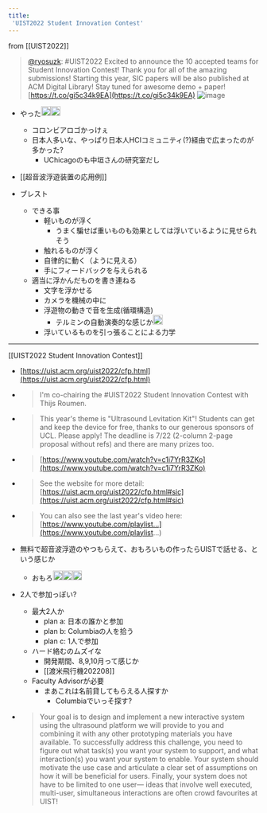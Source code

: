 ```yaml
---
title:
 'UIST2022 Student Innovation Contest'
---
```


from [[UIST2022]]

> [@ryosuzk](https://twitter.com/ryosuzk/status/1555270302635921408): #UIST2022 Excited to announce the 10 accepted teams for Student Innovation Contest! Thank you for all of the amazing submissions!
> Starting this year, SIC papers will be also published at ACM Digital Library! Stay tuned for awesome demo + paper!
> [https://t.co/gi5c34k9EA](https://t.co/gi5c34k9EA)
> ![image](https://pbs.twimg.com/media/FZVsisAUIAEW3dw.jpg)
- やった<img src='https://scrapbox.io/api/pages/blu3mo-public/blu3mo/icon' alt='blu3mo.icon' height="19.5"/><img src='https://scrapbox.io/api/pages/blu3mo-public/blu3mo/icon' alt='blu3mo.icon' height="19.5"/>
    - コロンビアロゴかっけぇ
    - 日本人多いな、やっぱり日本人HCIコミュニティ(?)経由で広まったのが多かった?
        - UChicagoのも中垣さんの研究室だし

- [[超音波浮遊装置の応用例]]
- ブレスト
    - できる事
        - 軽いものが浮く
            - うまく騙せば重いものも効果としては浮いているように見せられそう
        - 触れるものが浮く
        - 自律的に動く（ように見える）
        - 手にフィードバックを与えられる
    - 適当に浮かんだものを書き連ねる
        - 文字を浮かせる
        - カメラを機械の中に
        - 浮遊物の動きで音を生成(循環構造)
            - テルミンの自動演奏的な感じか<img src='https://scrapbox.io/api/pages/blu3mo-public/rickshinmi/icon' alt='rickshinmi.icon' height="19.5"/>
        - 浮いているものを引っ張ることによる力学


---
[[UIST2022 Student Innovation Contest]]
- [https://uist.acm.org/uist2022/cfp.html](https://uist.acm.org/uist2022/cfp.html)
- > I'm co-chairing the #UIST2022 Student Innovation Contest with Thijs Roumen.
- >  This year's theme is "Ultrasound Levitation Kit"! Students can get and keep the device for free, thanks to our generous sponsors of UCL. Please apply! The deadline is 7/22 (2-column 2-page proposal without refs) and there are many prizes too.
- >  [https://www.youtube.com/watch?v=c1i7YrR3ZKo](https://www.youtube.com/watch?v=c1i7YrR3ZKo)
- >  See the website for more detail: [https://uist.acm.org/uist2022/cfp.html#sic](https://uist.acm.org/uist2022/cfp.html#sic)
- >  You can also see the last year's video here: [https://www.youtube.com/playlist...](https://www.youtube.com/playlist...)
- 無料で超音波浮遊のやつもらえて、おもろいもの作ったらUISTで話せる、という感じか
    - おもろ<img src='https://scrapbox.io/api/pages/blu3mo-public/blu3mo/icon' alt='blu3mo.icon' height="19.5"/><img src='https://scrapbox.io/api/pages/blu3mo-public/blu3mo/icon' alt='blu3mo.icon' height="19.5"/><img src='https://scrapbox.io/api/pages/blu3mo-public/blu3mo/icon' alt='blu3mo.icon' height="19.5"/>
- 2人で参加っぽい?
    - 最大2人か
        - plan a: 日本の誰かと参加
        - plan b: Columbiaの人を拾う
        - plan c: 1人で参加
    - ハード絡むのムズイな
        - 開発期間、8,9,10月って感じか
        - [[渡米飛行機202208]]
    - Faculty Advisorが必要
        - まあこれは名前貸してもらえる人探すか
            - Columbiaでいっそ探す?

- > Your goal is to design and implement a new interactive system using the ultrasound platform we will provide to you and combining it with any other prototyping materials you have available. To successfully address this challenge, you need to figure out what task(s) you want your system to support, and what interaction(s) you want your system to enable. Your system should motivate the use case and articulate a clear set of assumptions on how it will be beneficial for users. Finally, your system does not have to be limited to one user— ideas that involve well executed, multi-user, simultaneous interactions are often crowd favourites at UIST!